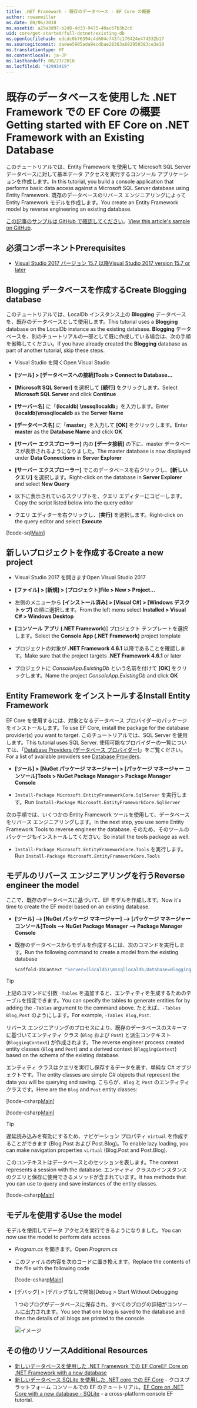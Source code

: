 ```yaml
---
title: .NET Framework - 既存のデータベース - EF Core の概要
author: rowanmiller
ms.date: 08/06/2018
ms.assetid: a29a3d97-b2d8-4d33-9475-40ac67b3b2c6
uid: core/get-started/full-dotnet/existing-db
ms.openlocfilehash: edcdc0b76394c4d604cf43fc170424e474532b17
ms.sourcegitcommit: dadee5905ada9ecdbae28363a682950383ce3e10
ms.translationtype: HT
ms.contentlocale: ja-JP
ms.lasthandoff: 08/27/2018
ms.locfileid: "42993419"
---
```

# <a name="getting-started-with-ef-core-on-net-framework-with-an-existing-database"></a><span data-ttu-id="74b11-102">既存のデータベースを使用した .NET Framework での EF Core の概要</span><span class="sxs-lookup"><span data-stu-id="74b11-102">Getting started with EF Core on .NET Framework with an Existing Database</span></span>

<span data-ttu-id="74b11-103">このチュートリアルでは、Entity Framework を使用して Microsoft SQL Server データベースに対して基本データ アクセスを実行するコンソール アプリケーションを作成します。</span><span class="sxs-lookup"><span data-stu-id="74b11-103">In this tutorial, you build a console application that performs basic data access against a Microsoft SQL Server database using Entity Framework.</span></span> <span data-ttu-id="74b11-104">既存のデータベースのリバース エンジニアリングによって Entity Framework モデルを作成します。</span><span class="sxs-lookup"><span data-stu-id="74b11-104">You create an Entity Framework model by reverse engineering an existing database.</span></span>

<span data-ttu-id="74b11-105">[この記事のサンプルは GitHub で確認してください](https://github.com/aspnet/EntityFramework.Docs/tree/master/samples/core/GetStarted/FullNet/ConsoleApp.ExistingDb)。</span><span class="sxs-lookup"><span data-stu-id="74b11-105">[View this article's sample on GitHub](https://github.com/aspnet/EntityFramework.Docs/tree/master/samples/core/GetStarted/FullNet/ConsoleApp.ExistingDb).</span></span>

## <a name="prerequisites"></a><span data-ttu-id="74b11-106">必須コンポーネント</span><span class="sxs-lookup"><span data-stu-id="74b11-106">Prerequisites</span></span>

* [<span data-ttu-id="74b11-107">Visual Studio 2017 バージョン 15.7 以降</span><span class="sxs-lookup"><span data-stu-id="74b11-107">Visual Studio 2017 version 15.7 or later</span></span>](https://www.visualstudio.com/downloads/)

## <a name="create-blogging-database"></a><span data-ttu-id="74b11-108">Blogging データベースを作成する</span><span class="sxs-lookup"><span data-stu-id="74b11-108">Create Blogging database</span></span>

<span data-ttu-id="74b11-109">このチュートリアルでは、LocalDb インスタンス上の **Blogging** データベースを、既存のデータベースとして使用します。</span><span class="sxs-lookup"><span data-stu-id="74b11-109">This tutorial uses a **Blogging** database on the LocalDb instance as the existing database.</span></span> <span data-ttu-id="74b11-110">**Blogging** データベースを、別のチュートリアルの一部として既に作成している場合は、次の手順を省略してください。</span><span class="sxs-lookup"><span data-stu-id="74b11-110">If you have already created the **Blogging** database as part of another tutorial, skip these steps.</span></span>

* <span data-ttu-id="74b11-111">Visual Studio を開く</span><span class="sxs-lookup"><span data-stu-id="74b11-111">Open Visual Studio</span></span>

* <span data-ttu-id="74b11-112">**[ツール] > [データベースへの接続]**</span><span class="sxs-lookup"><span data-stu-id="74b11-112">**Tools > Connect to Database...**</span></span>

* <span data-ttu-id="74b11-113">**[Microsoft SQL Server]** を選択して **[続行]** をクリックします。</span><span class="sxs-lookup"><span data-stu-id="74b11-113">Select **Microsoft SQL Server** and click **Continue**</span></span>

* <span data-ttu-id="74b11-114">**[サーバー名]** に「**(localdb) \mssqllocaldb**」を入力します。</span><span class="sxs-lookup"><span data-stu-id="74b11-114">Enter **(localdb)\mssqllocaldb** as the **Server Name**</span></span>

* <span data-ttu-id="74b11-115">**[データベース名]** に「**master**」を入力して **[OK]** をクリックします。</span><span class="sxs-lookup"><span data-stu-id="74b11-115">Enter **master** as the **Database Name** and click **OK**</span></span>

* <span data-ttu-id="74b11-116">**[サーバー エクスプローラー]** 内の **[データ接続]** の下に、master データベースが表示されるようになりました。</span><span class="sxs-lookup"><span data-stu-id="74b11-116">The master database is now displayed under **Data Connections** in **Server Explorer**</span></span>

* <span data-ttu-id="74b11-117">**[サーバー エクスプローラー]** でこのデータベースを右クリックし、**[新しいクエリ]** を選択します。</span><span class="sxs-lookup"><span data-stu-id="74b11-117">Right-click on the database in **Server Explorer** and select **New Query**</span></span>

* <span data-ttu-id="74b11-118">以下に表示されているスクリプトを、クエリ エディターにコピーします。</span><span class="sxs-lookup"><span data-stu-id="74b11-118">Copy the script listed below into the query editor</span></span>

* <span data-ttu-id="74b11-119">クエリ エディターを右クリックし、**[実行]** を選択します。</span><span class="sxs-lookup"><span data-stu-id="74b11-119">Right-click on the query editor and select **Execute**</span></span>

[!code-sql[Main](../_shared/create-blogging-database-script.sql)]

## <a name="create-a-new-project"></a><span data-ttu-id="74b11-120">新しいプロジェクトを作成する</span><span class="sxs-lookup"><span data-stu-id="74b11-120">Create a new project</span></span>

* <span data-ttu-id="74b11-121">Visual Studio 2017 を開きます</span><span class="sxs-lookup"><span data-stu-id="74b11-121">Open Visual Studio 2017</span></span>

* <span data-ttu-id="74b11-122">**[ファイル] > [新規] > [プロジェクト]**</span><span class="sxs-lookup"><span data-stu-id="74b11-122">**File > New > Project...**</span></span>

* <span data-ttu-id="74b11-123">左側のメニューから **[インストール済み] > [Visual C#] > [Windows デスクトップ]** の順に選択します。</span><span class="sxs-lookup"><span data-stu-id="74b11-123">From the left menu select **Installed > Visual C# > Windows Desktop**</span></span>

* <span data-ttu-id="74b11-124">**[コンソール アプリ (.NET Framework)**] プロジェクト テンプレートを選択します。</span><span class="sxs-lookup"><span data-stu-id="74b11-124">Select the **Console App (.NET Framework)** project template</span></span>

* <span data-ttu-id="74b11-125">プロジェクトの対象が **.NET Framework 4.6.1** 以降であることを確認します。</span><span class="sxs-lookup"><span data-stu-id="74b11-125">Make sure that the project targets **.NET Framework 4.6.1** or later</span></span>

* <span data-ttu-id="74b11-126">プロジェクトに *ConsoleApp.ExistingDb* という名前を付けて **[OK]** をクリックします。</span><span class="sxs-lookup"><span data-stu-id="74b11-126">Name the project *ConsoleApp.ExistingDb* and click **OK**</span></span>

## <a name="install-entity-framework"></a><span data-ttu-id="74b11-127">Entity Framework をインストールする</span><span class="sxs-lookup"><span data-stu-id="74b11-127">Install Entity Framework</span></span>

<span data-ttu-id="74b11-128">EF Core を使用するには、対象となるデータベース プロバイダーのパッケージをインストールします。</span><span class="sxs-lookup"><span data-stu-id="74b11-128">To use EF Core, install the package for the database provider(s) you want to target.</span></span> <span data-ttu-id="74b11-129">このチュートリアルでは、SQL Server を使用します。</span><span class="sxs-lookup"><span data-stu-id="74b11-129">This tutorial uses SQL Server.</span></span> <span data-ttu-id="74b11-130">使用可能なプロバイダーの一覧については、「[Database Providers (データベース プロバイダー)](../../providers/index.md)」をご覧ください。</span><span class="sxs-lookup"><span data-stu-id="74b11-130">For a list of available providers see [Database Providers](../../providers/index.md).</span></span>

* <span data-ttu-id="74b11-131">**[ツール] > [NuGet パッケージ マネージャー] > [パッケージ マネージャー コンソール]**</span><span class="sxs-lookup"><span data-stu-id="74b11-131">**Tools > NuGet Package Manager > Package Manager Console**</span></span>

* <span data-ttu-id="74b11-132">`Install-Package Microsoft.EntityFrameworkCore.SqlServer` を実行します。</span><span class="sxs-lookup"><span data-stu-id="74b11-132">Run `Install-Package Microsoft.EntityFrameworkCore.SqlServer`</span></span>

<span data-ttu-id="74b11-133">次の手順では、いくつかの Entity Framework ツールを使用して、データベースをリバース エンジニアリングします。</span><span class="sxs-lookup"><span data-stu-id="74b11-133">In the next step, you use some Entity Framework Tools to reverse engineer the database.</span></span> <span data-ttu-id="74b11-134">そのため、そのツールのパッケージもインストールしてください。</span><span class="sxs-lookup"><span data-stu-id="74b11-134">So install the tools package as well.</span></span>

* <span data-ttu-id="74b11-135">`Install-Package Microsoft.EntityFrameworkCore.Tools` を実行します。</span><span class="sxs-lookup"><span data-stu-id="74b11-135">Run `Install-Package Microsoft.EntityFrameworkCore.Tools`</span></span>

## <a name="reverse-engineer-the-model"></a><span data-ttu-id="74b11-136">モデルのリバース エンジニアリングを行う</span><span class="sxs-lookup"><span data-stu-id="74b11-136">Reverse engineer the model</span></span>

<span data-ttu-id="74b11-137">ここで、既存のデータベースに基づいて、EF モデルを作成します。</span><span class="sxs-lookup"><span data-stu-id="74b11-137">Now it's time to create the EF model based on an existing database.</span></span>

* <span data-ttu-id="74b11-138">**[ツール] –> [NuGet パッケージ マネージャー] –> [パッケージ マネージャー コンソール]**</span><span class="sxs-lookup"><span data-stu-id="74b11-138">**Tools –> NuGet Package Manager –> Package Manager Console**</span></span>

* <span data-ttu-id="74b11-139">既存のデータベースからモデルを作成するには、次のコマンドを実行します。</span><span class="sxs-lookup"><span data-stu-id="74b11-139">Run the following command to create a model from the existing database</span></span>

  ``` powershell
  Scaffold-DbContext "Server=(localdb)\mssqllocaldb;Database=Blogging;Trusted_Connection=True;" Microsoft.EntityFrameworkCore.SqlServer
  ```

> [!TIP]  
> <span data-ttu-id="74b11-140">上記のコマンドに引数 `-Tables` を追加すると、エンティティを生成するためのテーブルを指定できます。</span><span class="sxs-lookup"><span data-stu-id="74b11-140">You can specify the tables to generate entities for by adding the `-Tables` argument to the command above.</span></span> <span data-ttu-id="74b11-141">たとえば、`-Tables Blog,Post` のようにします。</span><span class="sxs-lookup"><span data-stu-id="74b11-141">For example, `-Tables Blog,Post`.</span></span>

<span data-ttu-id="74b11-142">リバース エンジニアリングのプロセスにより、既存のデータベースのスキーマに基づいてエンティティ クラス (`Blog` および `Post`) と派生コンテキスト (`BloggingContext`) が作成されます。</span><span class="sxs-lookup"><span data-stu-id="74b11-142">The reverse engineer process created entity classes (`Blog` and `Post`) and a derived context (`BloggingContext`) based on the schema of the existing database.</span></span>

<span data-ttu-id="74b11-143">エンティティ クラスはクエリを実行し保存するデータを表す、単純な C# オブジェクトです。</span><span class="sxs-lookup"><span data-stu-id="74b11-143">The entity classes are simple C# objects that represent the data you will be querying and saving.</span></span> <span data-ttu-id="74b11-144">こちらが、`Blog` と `Post` のエンティティ クラスです。</span><span class="sxs-lookup"><span data-stu-id="74b11-144">Here are the `Blog` and `Post` entity classes:</span></span>

 [!code-csharp[Main](../../../../samples/core/GetStarted/FullNet/ConsoleApp.ExistingDb/Blog.cs)]

[!code-csharp[Main](../../../../samples/core/GetStarted/FullNet/ConsoleApp.ExistingDb/Post.cs)]

> [!TIP]  
> <span data-ttu-id="74b11-145">遅延読み込みを有効にするため、ナビゲーション プロパティ `virtual` を作成することができます (Blog.Post および Post.Blog)。</span><span class="sxs-lookup"><span data-stu-id="74b11-145">To enable lazy loading, you can make navigation properties `virtual` (Blog.Post and Post.Blog).</span></span>

<span data-ttu-id="74b11-146">このコンテキストはデータベースとのセッションを表します。</span><span class="sxs-lookup"><span data-stu-id="74b11-146">The context represents a session with the database.</span></span> <span data-ttu-id="74b11-147">エンティティ クラスのインスタンスのクエリと保存に使用できるメソッドが含まれています。</span><span class="sxs-lookup"><span data-stu-id="74b11-147">It has methods that you can use to query and save instances of the entity classes.</span></span>

[!code-csharp[Main](../../../../samples/core/GetStarted/FullNet/ConsoleApp.ExistingDb/BloggingContext.cs)]

## <a name="use-the-model"></a><span data-ttu-id="74b11-148">モデルを使用する</span><span class="sxs-lookup"><span data-stu-id="74b11-148">Use the model</span></span>

<span data-ttu-id="74b11-149">モデルを使用してデータ アクセスを実行できるようになりました。</span><span class="sxs-lookup"><span data-stu-id="74b11-149">You can now use the model to perform data access.</span></span>

* <span data-ttu-id="74b11-150">*Program.cs* を開きます。</span><span class="sxs-lookup"><span data-stu-id="74b11-150">Open *Program.cs*</span></span>

* <span data-ttu-id="74b11-151">このファイルの内容を次のコードに置き換えます。</span><span class="sxs-lookup"><span data-stu-id="74b11-151">Replace the contents of the file with the following code</span></span>

  [!code-csharp[Main](../../../../samples/core/GetStarted/FullNet/ConsoleApp.ExistingDb/Program.cs)] 

* <span data-ttu-id="74b11-152">[デバッグ] > [デバッグなしで開始]</span><span class="sxs-lookup"><span data-stu-id="74b11-152">Debug > Start Without Debugging</span></span>

  <span data-ttu-id="74b11-153">1 つのブログがデータベースに保存され、すべてのブログの詳細がコンソールに出力されます。</span><span class="sxs-lookup"><span data-stu-id="74b11-153">You see that one blog is saved to the database and then the details of all blogs are printed to the console.</span></span>

  ![イメージ](_static/output-existing-db.png)

## <a name="additional-resources"></a><span data-ttu-id="74b11-155">その他のリソース</span><span class="sxs-lookup"><span data-stu-id="74b11-155">Additional Resources</span></span>

* [<span data-ttu-id="74b11-156">新しいデータベースを使用した .NET Framework での EF Core</span><span class="sxs-lookup"><span data-stu-id="74b11-156">EF Core on .NET Framework with a new database</span></span>](xref:core/get-started/full-dotnet/new-db)
* <span data-ttu-id="74b11-157">[新しいデータベース SQLite を使用した .NET core での EF Core](xref:core/get-started/netcore/new-db-sqlite) - クロスプラットフォーム コンソールでの EF のチュートリアル。</span><span class="sxs-lookup"><span data-stu-id="74b11-157">[EF Core on .NET Core with a new database - SQLite](xref:core/get-started/netcore/new-db-sqlite) -  a cross-platform console EF tutorial.</span></span>
